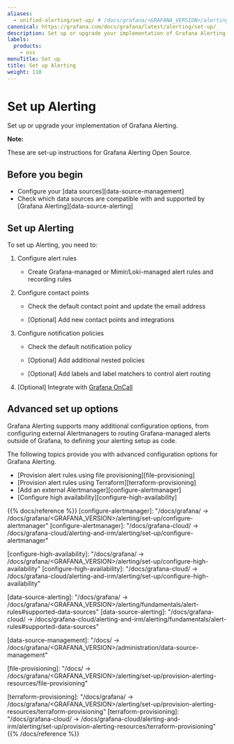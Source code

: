 ```yaml
---
aliases:
  - unified-alerting/set-up/ # /docs/grafana/<GRAFANA_VERSION>/alerting/unified-alerting/set-up/
canonical: https://grafana.com/docs/grafana/latest/alerting/set-up/
description: Set up or upgrade your implementation of Grafana Alerting
labels:
  products:
    - oss
menuTitle: Set up
title: Set up Alerting
weight: 110
---
```


# Set up Alerting

Set up or upgrade your implementation of Grafana Alerting.

**Note:**

These are set-up instructions for Grafana Alerting Open Source.

## Before you begin

- Configure your [data sources][data-source-management]
- Check which data sources are compatible with and supported by [Grafana Alerting][data-source-alerting]

## Set up Alerting

To set up Alerting, you need to:

1. Configure alert rules

   - Create Grafana-managed or Mimir/Loki-managed alert rules and recording rules

1. Configure contact points

   - Check the default contact point and update the email address

   - [Optional] Add new contact points and integrations

1. Configure notification policies

   - Check the default notification policy

   - [Optional] Add additional nested policies

   - [Optional] Add labels and label matchers to control alert routing

1. [Optional] Integrate with [Grafana OnCall](/docs/oncall/latest/integrations/grafana-alerting)

## Advanced set up options

Grafana Alerting supports many additional configuration options, from configuring external Alertmanagers to routing Grafana-managed alerts outside of Grafana, to defining your alerting setup as code.

The following topics provide you with advanced configuration options for Grafana Alerting.

- [Provision alert rules using file provisioning][file-provisioning]
- [Provision alert rules using Terraform][terraform-provisioning]
- [Add an external Alertmanager][configure-alertmanager]
- [Configure high availability][configure-high-availability]

{{% docs/reference %}}
[configure-alertmanager]: "/docs/grafana/ -> /docs/grafana/<GRAFANA_VERSION>/alerting/set-up/configure-alertmanager"
[configure-alertmanager]: "/docs/grafana-cloud/ -> /docs/grafana-cloud/alerting-and-irm/alerting/set-up/configure-alertmanager"

[configure-high-availability]: "/docs/grafana/ -> /docs/grafana/<GRAFANA_VERSION>/alerting/set-up/configure-high-availability"
[configure-high-availability]: "/docs/grafana-cloud/ -> /docs/grafana-cloud/alerting-and-irm/alerting/set-up/configure-high-availability"

[data-source-alerting]: "/docs/grafana/ -> /docs/grafana/<GRAFANA_VERSION>/alerting/fundamentals/alert-rules#supported-data-sources"
[data-source-alerting]: "/docs/grafana-cloud/ -> /docs/grafana-cloud/alerting-and-irm/alerting/fundamentals/alert-rules#supported-data-sources"

[data-source-management]: "/docs/ -> /docs/grafana/<GRAFANA_VERSION>/administration/data-source-management"

[file-provisioning]: "/docs/ -> /docs/grafana/<GRAFANA_VERSION>/alerting/set-up/provision-alerting-resources/file-provisioning"

[terraform-provisioning]: "/docs/grafana/ -> /docs/grafana/<GRAFANA_VERSION>/alerting/set-up/provision-alerting-resources/terraform-provisioning"
[terraform-provisioning]: "/docs/grafana-cloud/ -> /docs/grafana-cloud/alerting-and-irm/alerting/set-up/provision-alerting-resources/terraform-provisioning"
{{% /docs/reference %}}
